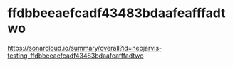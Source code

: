 # ffdbbeeaefcadf43483bdaafeafffadtwo
https://sonarcloud.io/summary/overall?id=neojarvis-testing_ffdbbeeaefcadf43483bdaafeafffadtwo
